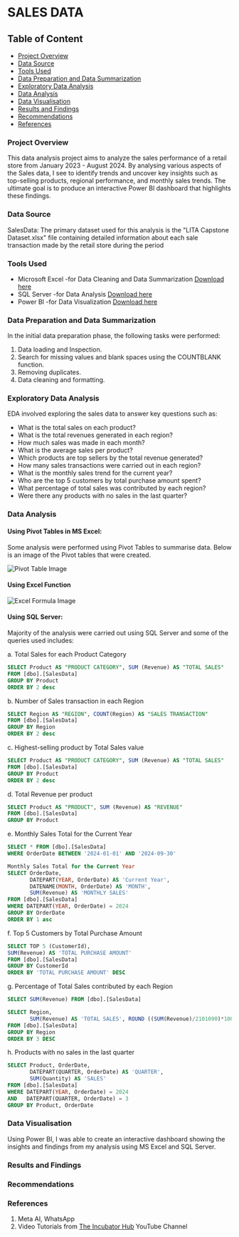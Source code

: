 # SALES DATA

## Table of Content
- [Project Overview](#project-overview)
- [Data Source](#data-source)
- [Tools Used](#tools-used)
- [Data Preparation and Data Summarization](#data-preparation-and-data-summarization)
- [Exploratory Data Analysis](#exploratory-data-analysis)
- [Data Analysis](#data-analysis)
- [Data Visualisation](#data-visualisation)
- [Results and Findings](#results-and-findings)
- [Recommendations](#recommendations)
- [References](#references)

### Project Overview

This data analysis project aims to analyze the sales performance of a retail store from January 2023 - August 2024. By analysing various aspects of the Sales data, I see to identify trends and uncover key insights such as top-selling products, regional performance, and monthly sales trends. The ultimate goal is to produce an interactive Power BI dashboard that highlights these findings.



### Data Source

SalesData: The primary dataset used for this analysis is the "LITA Capstone Dataset.xlsx" file containing detailed information about each sale transaction made by the retail store during the period

### Tools Used

- Microsoft Excel -for Data Cleaning and Data Summarization [Download here](https://microsoft.com)
- SQL Server -for Data Analysis [Download here](https://www.microsoft.com/en-us/sql-server/sql-server-downloads)
- Power BI -for Data Visualization [Download here](https://www.microsoft.com/en-us/download/details.aspx?id=58494)

### Data Preparation and Data Summarization

In the initial data preparation phase, the following tasks were performed:
1. Data loading and Inspection.
2. Search for missing values and blank spaces using the COUNTBLANK function.
3. Removing duplicates.
4. Data cleaning and formatting.

### Exploratory Data Analysis

EDA involved exploring the sales data to answer key questions such as:
- What is the total sales on each product?
- What is the total revenues generated in each region?
- How much sales was made in each month?
- What is the average sales per product?
- Which products are top sellers by the total revenue generated?
- How many sales transactions were carried out in each region?
- What is the monthly sales trend for the current year?
- Who are the top 5 customers by total purchase amount spent?
- What percentage of total sales was contributed by each region?
- Were there any products with no sales in the last quarter?

### Data Analysis

#### Using Pivot Tables in MS Excel:
Some analysis were performed using Pivot Tables to summarise data. Below is an image of the Pivot tables that were created.

![Pivot Table Image](https://github.com/user-attachments/assets/5bd67226-dde1-40af-b6c1-9d6edbb6c188)


#### Using Excel Function
![Excel Formula Image](https://github.com/user-attachments/assets/30596391-cc53-4692-9869-08ffd8a28839)


#### Using SQL Server:
Majority of the analysis were carried out using SQL Server and some of the queries used includes:

a. Total Sales for each Product Category
```SQL
SELECT Product AS "PRODUCT CATEGORY", SUM (Revenue) AS "TOTAL SALES"
FROM [dbo].[SalesData]
GROUP BY Product
ORDER BY 2 desc
```

b. Number of Sales transaction in each Region
```SQL
SELECT Region AS "REGION", COUNT(Region) AS "SALES TRANSACTION"
FROM [dbo].[SalesData]
GROUP BY Region
ORDER BY 2 desc
```

c. Highest-selling product by Total Sales value
```SQL
SELECT Product AS "PRODUCT CATEGORY", SUM (Revenue) AS "TOTAL SALES"
FROM [dbo].[SalesData]
GROUP BY Product
ORDER BY 2 desc
```

d. Total Revenue per product
```SQL
SELECT Product AS "PRODUCT", SUM (Revenue) AS "REVENUE"
FROM [dbo].[SalesData]
GROUP BY Product
```

e. Monthly Sales Total for the Current Year
```SQL
SELECT * FROM [dbo].[SalesData]
WHERE OrderDate BETWEEN '2024-01-01' AND '2024-09-30'
```
```SQL
Monthly Sales Total for the Current Year
SELECT OrderDate,
	   DATEPART(YEAR, OrderDate) AS 'Current Year',
	   DATENAME(MONTH, OrderDate) AS 'MONTH',
	   SUM(Revenue) AS 'MONTHLY SALES'
FROM [dbo].[SalesData]
WHERE DATEPART(YEAR, OrderDate) = 2024
GROUP BY OrderDate
ORDER BY 1 asc
```

f. Top 5 Customers by Total Purchase Amount
```SQL
SELECT TOP 5 (CustomerId),
SUM(Revenue) AS 'TOTAL PURCHASE AMOUNT'
FROM [dbo].[SalesData]
GROUP BY CustomerId
ORDER BY 'TOTAL PURCHASE AMOUNT' DESC
```

g. Percentage of Total Sales contributed by each Region
```SQL
SELECT SUM(Revenue) FROM [dbo].[SalesData]
```
```SQL
SELECT Region,
	   SUM(Revenue) AS 'TOTAL SALES', ROUND ((SUM(Revenue)/2101090)*100, 2) AS 'PERCENTAGE'
FROM [dbo].[SalesData]
GROUP BY Region
ORDER BY 3 DESC
```

h. Products with no sales in the last quarter
```SQL
SELECT Product, OrderDate,
	   DATEPART(QUARTER, OrderDate) AS 'QUARTER',
	   SUM(Quantity) AS 'SALES'
FROM [dbo].[SalesData]
WHERE DATEPART(YEAR, OrderDate) = 2024 
AND   DATEPART(QUARTER, OrderDate) = 3
GROUP BY Product, OrderDate
```

### Data Visualisation

Using Power BI, I was able to create an interactive dashboard showing the insights and findings from my analysis using MS Excel and SQL Server.



### Results and Findings

### Recommendations



### References

1. Meta AI, WhatsApp
2. Video Tutorials from [The Incubator Hub](https://www.youtube.com/@theincubatornniggeria) YouTube Channel 
